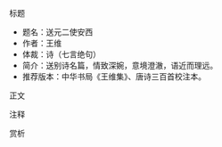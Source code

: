 标题
- 题名：送元二使安西
- 作者：王维
- 体裁：诗（七言绝句）
- 简介：送别诗名篇，情致深婉，意境澄澈，语近而理远。
- 推荐版本：中华书局《王维集》、唐诗三百首校注本。

正文

注释

赏析